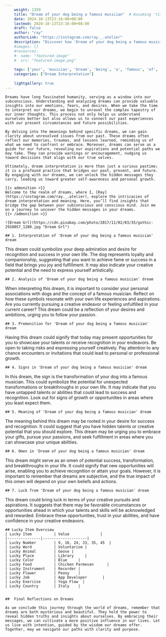 ```yaml
---
    weight: 1359
    title: "Dream of your dog being a famous musician"  # Assuming 'title' column exists
    date: 2024-10-13T23:16:00+08:00
    lastmod: 2024-10-13T23:16:00+08:00
    draft: false
    author: "ray"
    authorLink: "https://instagram.com/ray._.atelier"
    description: "Discover how 'Dream of your dog being a famous musician' can interpret your future and uncover its significant meanings in your life."
    #images: []
    #resources:
    #- name: "featured-image"
    #  src: "featured-image.png"
    
    tags: ['your', 'musician', 'Dream', 'being', 'a', 'famous', 'of', 'dog']
    categories: ["Dream Interpretation"]
    
    lightgallery: true
---
```

    
    Dreams have long fascinated humanity, serving as a window into our subconscious. Understanding and analyzing dreams can provide valuable insights into our emotions, fears, and desires. When we take the time to interpret our dreams, we begin to unravel the complex tapestry of our inner thoughts. This process not only helps us understand ourselves better but also allows us to connect our past experiences with our present circumstances and future possibilities.
    
    By delving into the meanings behind specific dreams, we can gain clarity about unresolved issues from our past. These dreams often reflect our memories, traumas, and lessons learned, reminding us of what we need to confront or embrace. Moreover, dreams can serve as a guide for our future, revealing our aspirations and potential paths we may take. They can provide warnings or encouragement, nudging us toward decisions that align with our true selves.
    
    Ultimately, dream interpretation is more than just a curious pastime; it is a profound practice that bridges our past, present, and future. By engaging with our dreams, we can unlock the hidden messages they carry, leading us toward greater self-awareness and personal growth.
    
    {{< admonition >}}
    Welcome to the realm of dreams, where I, [Ray](https://instagram.com/ray._.atelier), explore the intricacies of dream interpretation and meaning. Here, you’ll find insights that bridge the gap between your subconscious and conscious mind. Join me on a journey to uncover the hidden messages in your dreams.
    {{< /admonition >}}
    
    ![Dream Grl](https://cdn.pixabay.com/photo/2017/11/02/03/35/gothic-2910057_1280.jpg "Dream Grl")
    
    ## 1. Interpretation of 'Dream of your dog being a famous musician' dream
    
This dream could symbolize your deep admiration and desire for recognition and success in your own life. The dog represents loyalty and companionship, suggesting that you want to achieve fame or success in a field that brings you joy and fulfillment. It may also indicate your creative potential and the need to express yourself artistically.
    
    ## 2. Analysis of 'Dream of your dog being a famous musician' dream
    
When interpreting this dream, it is important to consider your personal associations with dogs and the concept of a famous musician. Reflect on how these symbols resonate with your own life experiences and aspirations. Are you currently pursuing a creative endeavor or feeling unfulfilled in your current career? This dream could be a reflection of your desires and ambitions, urging you to follow your passion.
    
    ## 3. Premonition for 'Dream of your dog being a famous musician' dream
    
Having this dream could signify that today may present opportunities for you to showcase your talents or receive recognition in your endeavors. Be open to taking risks and expressing yourself creatively. Pay attention to any chance encounters or invitations that could lead to personal or professional growth.
    
    ## 4. Signs in 'Dream of your dog being a famous musician' dream
    
In this dream, the sign is the transformation of your dog into a famous musician. This could symbolize the potential for unexpected transformations or breakthroughs in your own life. It may indicate that you have untapped talents or abilities that could lead to success and recognition. Look out for signs of growth or opportunities in areas where you least expect them.
    
    ## 5. Meaning of 'Dream of your dog being a famous musician' dream
    
The meaning behind this dream may be rooted in your desire for success and recognition. It could suggest that you have hidden talents or creative potential that you should explore. This dream may be urging you to embrace your gifts, pursue your passions, and seek fulfillment in areas where you can showcase your unique abilities.
    
    ## 6. Omen in 'Dream of your dog being a famous musician' dream
    
This dream might serve as an omen of potential success, transformation, and breakthroughs in your life. It could signify that new opportunities will arise, enabling you to achieve recognition or attain your goals. However, it is important to remember that dreams are subjective, and the true impact of this omen will depend on your own beliefs and actions.
    
    ## 7. Luck from 'Dream of your dog being a famous musician' dream
    
This dream could bring luck in terms of your creative pursuits and aspirations. It suggests that there may be favorable circumstances or opportunities ahead in which your talents and skills will be acknowledged and rewarded. Embrace these opportunities, trust in your abilities, and have confidence in your creative endeavors.
    
    ## Lucky Item Overview
    | Lucky Item          | Value              |
    |---------------|--------------------|
    | Lucky Number        | 9, 16, 24, 33, 35, 45  |
    | Lucky Word          | Voluntarism |
    | Lucky Animal        | Goose |
    | Lucky Place         | Library     |
    | Lucky Color         | Blue     |
    | Lucky Food          | Chicken Parmesan      |
    | Lucky Instrument    | Recorder |
    | Lucky Flower        | Peony    |
    | Lucky Job           | App Developer       |
    | Lucky Exercise      | Yoga Flow  |
    | Lucky Country       | Italy    |
    
    
    ##  Final Reflections on Dreams
    
    As we conclude this journey through the world of dreams, remember that dreams are both mysterious and beautiful. They hold the power to reveal hidden truths and insights about ourselves. By embracing their messages, we can cultivate a more positive influence in our lives. Let us live with intention, guided by the wisdom our dreams offer. Together, may we navigate our paths with clarity and purpose.
    